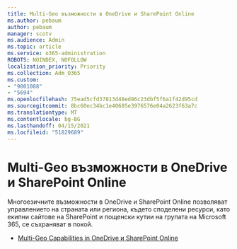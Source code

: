 ```yaml
---
title: Multi-Geo възможности в OneDrive и SharePoint Online
ms.author: pebaum
author: pebaum
manager: scotv
ms.audience: Admin
ms.topic: article
ms.service: o365-administration
ROBOTS: NOINDEX, NOFOLLOW
localization_priority: Priority
ms.collection: Adm_O365
ms.custom:
- "9001088"
- "5694"
ms.openlocfilehash: 75ead5cfd37813d48ed86c23dbf5f6a1f42d95cd
ms.sourcegitcommit: 8bc60ec34bc1e40685e3976576e04a2623f63a7c
ms.translationtype: MT
ms.contentlocale: bg-BG
ms.lasthandoff: 04/15/2021
ms.locfileid: "51829689"
---
```

# <a name="multi-geo-capabilities-in-onedrive-and-sharepoint-online"></a>Multi-Geo възможности в OneDrive и SharePoint Online

Многоезичните възможности в OneDrive и SharePoint Online позволяват управлението на страната или региона, където споделени ресурси, като екипни сайтове на SharePoint и пощенски кутии на групата на Microsoft 365, се съхраняват в покой.
- [Multi-Geo Capabilities in OneDrive и SharePoint Online](https://docs.microsoft.com/office365/enterprise/multi-geo-capabilities-in-onedrive-and-sharepoint-online-in-office-365)
